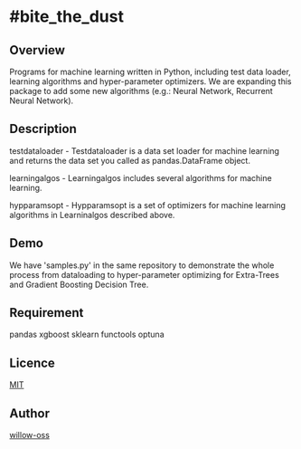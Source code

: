 #bite_the_dust
====

## Overview
Programs for machine learning written in Python, including test data loader, learning algorithms and hyper-parameter optimizers. We are expanding this package to add some new algorithms (e.g.: Neural Network, Recurrent Neural Network).


## Description
testdataloader - Testdataloader is a data set loader for machine learning and returns the data set you called as pandas.DataFrame object.

learningalgos - Learningalgos includes several algorithms for machine learning.

hypparamsopt - Hypparamsopt is a set of optimizers for machine learning algorithms in Learninalgos described above. 


## Demo
We have 'samples.py' in the same repository to demonstrate the whole process from dataloading to hyper-parameter optimizing for Extra-Trees and Gradient Boosting Decision Tree.


## Requirement
pandas
xgboost
sklearn
functools
optuna


## Licence
[MIT](https://github.com/tcnksm/tool/blob/master/LICENCE)


## Author
[willow-oss](https://github.com/willow-oss)
